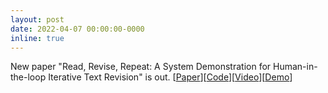 ```yaml
---
layout: post
date: 2022-04-07 00:00:00-0000
inline: true
---
```


New paper "Read, Revise, Repeat: A System Demonstration for Human-in-the-loop Iterative Text Revision" is out. [[Paper](https://aclanthology.org/2022.in2writing-1.14/)][[Code](https://github.com/vipulraheja/IteraTeR)][[Video](https://aclanthology.org/2022.in2writing-1.14.mp4)][[Demo](https://www.youtube.com/watch?v=lK08tIpEoaE)]